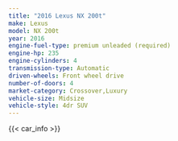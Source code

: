 ```yaml
---
title: "2016 Lexus NX 200t"
make: Lexus
model: NX 200t
year: 2016
engine-fuel-type: premium unleaded (required)
engine-hp: 235
engine-cylinders: 4
transmission-type: Automatic
driven-wheels: Front wheel drive
number-of-doors: 4
market-category: Crossover,Luxury
vehicle-size: Midsize
vehicle-style: 4dr SUV
---
```


{{< car_info >}}
